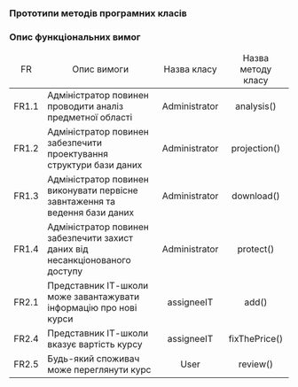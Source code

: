 ### Прототипи методів програмних класів
### Опис функціональних вимог

<table>
    <thead align="center">
        <tr>
            <td>FR</td>
            <td>Опис вимоги</td>
            <td>Назва класу</td>
            <td>Назва методу класу</td>
        </tr>
    </thead>
    <tbody>
        <tr>
            <td align="center">FR1.1</td>
            <td>Адміністратор повинен проводити аналіз предметної області</td>
            <td align="center">Administrator</td>
            <td align="center">analysis()</td>
        </tr>
        <tr>
            <td align="center">FR1.2</td>
            <td>Адміністратор повинен забезпечити проектування структури бази даних</td>
             <td align="center">Administrator</td>
            <td align="center">projection()</td>
        </tr>
        <tr>
            <td align="center">FR1.3</td>
            <td>Адміністратор повинен виконувати первісне завнтаження та ведення бази даних</td>
             <td align="center">Administrator</td>
            <td align="center">download()</td>
        </tr>
        <tr>
            <td align="center">FR1.4</td>
            <td>Адміністратор повинен забезпечити захист даних від несанкціонованого доступу</td>
             <td align="center">Administrator</td>
            <td align="center">protect()</td>
        </tr>
        <tr>
            <td align="center">FR2.1</td>
            <td>Представник ІТ-школи може завантажувати інформацію про нові курси</td>
             <td align="center">assigneeIT</td>
            <td align="center">add()</td>
        </tr>
        <tr>
            <td align="center">FR2.4</td>
            <td>Представник ІТ-школи вказує вартість курсу</td>
             <td align="center">assigneeIT</td>
            <td align="center">fixThePrice()</td>
        </tr>
        <tr>
            <td align="center">FR2.5</td>
            <td>Будь-який споживач може переглянути курс</td>
             <td align="center">User</td>
            <td align="center">review()</td>
        </tr>
    </tbody>
</table>
